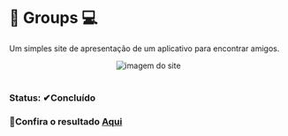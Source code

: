 # 💬 Groups 💻

Um simples site de apresentação de um aplicativo para encontrar amigos.

<div align="center">
 <img src="https://user-images.githubusercontent.com/79426395/184553672-9803c84e-b605-4299-9d47-9245690c8c12.png" alt="imagem do site"> 
</div>

</br>

<div>
  <h3>Status: ✔Concluído</h3>

<div>
  <h3>📌Confira o resultado <a href="https://groups-app-vini.netlify.app/">Aqui </a></h3>
</div>

